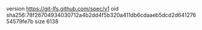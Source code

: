 version https://git-lfs.github.com/spec/v1
oid sha256:78f26704934030712a4b2dd4f5b320a411db6cdaaeb5dcd2d64127654579fe7b
size 6138
